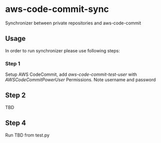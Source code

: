 # aws-code-commit-sync
Synchronizer between private repositories and aws-code-commit

## Usage

In order to run synchronizer please use following steps:

### Step 1

Setup AWS CodeCommit, add *aws-code-commit-test-user* with *AWSCodeCommitPowerUser* Permissions. Note username and password

## Step 2

TBD

## Step 4 

Run TBD from test.py
